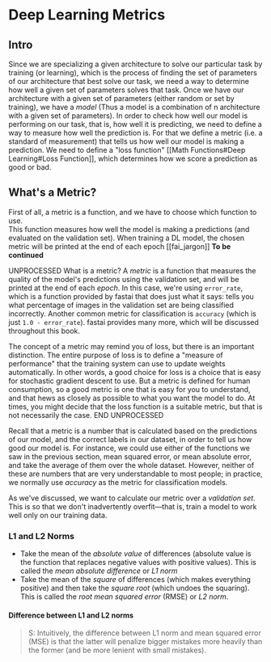 # Deep Learning Metrics
## Intro
Since we are specializing a given architecture to solve our particular task by training (or learning), which is the process of finding the set of parameters of our architecture that best solve our task, we need a way to determine how well a given set of parameters solves that task. 
Once we have our architecture with a given set of parameters (either random or set by training), we have a *model* (Thus a model is a combination of n architecture with a given set of parameters). 
In order to check how well our model is performing on our task, that is, how well it is predicting, we need to define a way to measure how well the prediction is. For that we define a metric (i.e. a standard of measurement) that tells us how well our model is making a prediction. We need to define a "loss function" [[Math Functions#Deep Learning#Loss Function]], which determines how we score a prediction as good or bad. 


## What's a Metric?

First of all, a metric is a function, and we have to choose which function to use.  
This function measures how well the model is making a predictions (and evaluated on the validation set). 
When training a DL model, the chosen metric will be printed at the end of each epoch [[fai_jargon]] 
**To be continued**


UNPROCESSED
What is a metric? A _metric_ is a function that measures the quality of the model's predictions using the validation set, and will be printed at the end of each _epoch_. In this case, we're using `error_rate`, which is a function provided by fastai that does just what it says: tells you what percentage of images in the validation set are being classified incorrectly. Another common metric for classification is `accuracy` (which is just `1.0 - error_rate`). fastai provides many more, which will be discussed throughout this book.
 
The concept of a metric may remind you of loss, but there is an important distinction. The entire purpose of loss is to define a "measure of performance" that the training system can use to update weights automatically. In other words, a good choice for loss is a choice that is easy for stochastic gradient descent to use. But a metric is defined for human consumption, so a good metric is one that is easy for you to understand, and that hews as closely as possible to what you want the model to do. At times, you might decide that the loss function is a suitable metric, but that is not necessarily the case. 
END UNPROCESSED





Recall that a metric is a number that is calculated based on the predictions of our model, and the correct labels in our dataset, in order to tell us how good our model is. For instance, we could use either of the functions we saw in the previous section, mean squared error, or mean absolute error, and take the average of them over the whole dataset. However, neither of these are numbers that are very understandable to most people; in practice, we normally use *accuracy* as the metric for classification models.

As we've discussed, we want to calculate our metric over a *validation set*. This is so that we don't inadvertently overfit—that is, train a model to work well only on our training data.

### L1 and L2 Norms

- Take the mean of the *absolute value* of differences (absolute value is the function that replaces negative values with positive values). This is called the *mean absolute difference* or *L1 norm*
- Take the mean of the *square* of differences (which makes everything positive) and then take the *square root* (which undoes the squaring). This is called the *root mean squared error* (RMSE) or *L2 norm*.


#### Difference between L1 and L2 norms
> S: Intuitively, the difference between L1 norm and mean squared error (MSE) is that the latter will penalize bigger mistakes more heavily than the former (and be more lenient with small mistakes).













